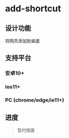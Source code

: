 # add-shortcut
## 设计功能
将网页添加到桌面
## 支持平台
### 安卓10+
### ios11+
### PC (chrome/edge/ie11+)
## 进度
> 暂时搁置
